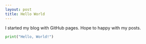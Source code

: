 ```yaml
---
layout: post
title: Hello World
---
```


I started my blog with GitHub pages.
Hope to happy with my posts.

```python
print("Hello, World!")
```
